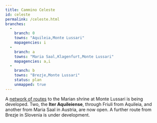 ```yaml
---
title: Cammino Celeste
id: celeste
permalink: /celeste.html
branches:
  -
    branch: 0
    towns: "Aquileia,Monte Lussari"
    mapagencies: i
  -
    branch: a
    towns: "Maria Saal,Klagenfurt,Monte Lussari"
    mapagencies: a,i
  -
    branch: b
    towns: "Brezje,Monte Lussari"
    status: plan
    unmapped: true
---
```


A [network of routes][0] to the Marian shrine at Monte Lussari is being developed. Two, the **Iter Aquileiense**, through Friuli from Aquileia, and another from Maria Saal in Austria, are now open. A further route from Brezje in Slovenia is under development.

[0]: http://www.camminoaquileiese.it/